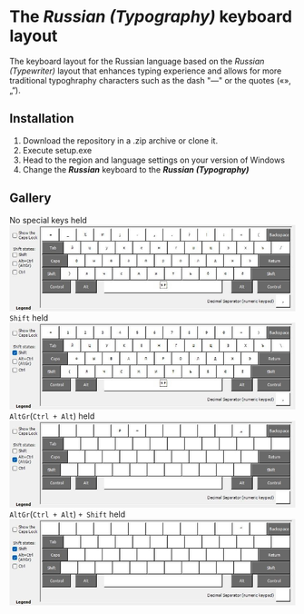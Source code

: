 # The *Russian (Typography)* keyboard layout

The keyboard layout for the Russian language based on the *Russian (Typewriter)* layout that enhances typing experience and allows for more traditional typoghraphy characters such as the dash "—" or the quotes («»,„“).

## Installation

1. Download the repository in a .zip archive or clone it.
2. Execute setup.exe
3. Head to the region and language settings on your version of Windows
4. Change the ***Russian*** keyboard to the ***Russian (Typography)***

## Gallery

No special keys held
![nothing](bin/ru-tg.jpg)
`Shift` held
![nothing](bin/ru-tgShft.jpg)
`AltGr`(`Ctrl + Alt`) held
![nothing](bin/ru-tgAltGr.jpg)
`AltGr`(`Ctrl + Alt`) `+ Shift` held
![nothing](bin/ru-tgShftAltGr.jpg)
